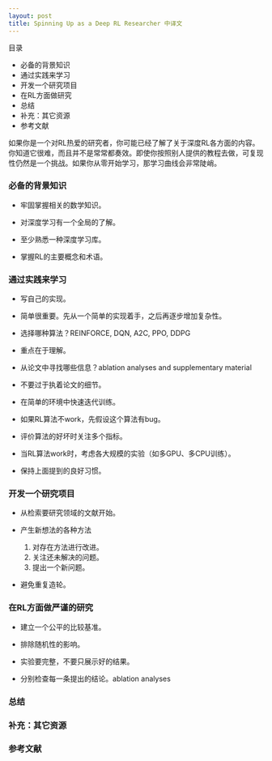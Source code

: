 ```yaml
---
layout: post
title: Spinning Up as a Deep RL Researcher 中译文
---
```


目录
- 必备的背景知识
- 通过实践来学习
- 开发一个研究项目
- 在RL方面做研究
- 总结
- 补充：其它资源
- 参考文献

如果你是一个对RL热爱的研究者，你可能已经了解了关于深度RL各方面的内容。你知道它很难，而且并不是常常都奏效。即使你按照别人提供的教程去做，可复现性仍然是一个挑战。如果你从零开始学习，那学习曲线会非常陡峭。

### 必备的背景知识

- 牢固掌握相关的数学知识。

- 对深度学习有一个全局的了解。

- 至少熟悉一种深度学习库。

- 掌握RL的主要概念和术语。

### 通过实践来学习

- 写自己的实现。

- 简单很重要。先从一个简单的实现着手，之后再逐步增加复杂性。

- 选择哪种算法？REINFORCE, DQN, A2C, PPO, DDPG

- 重点在于理解。

- 从论文中寻找哪些信息？ablation analyses and supplementary material

- 不要过于执着论文的细节。

- 在简单的环境中快速迭代训练。

- 如果RL算法不work，先假设这个算法有bug。

- 评价算法的好坏时关注多个指标。

- 当RL算法work时，考虑各大规模的实验（如多GPU、多CPU训练）。

- 保持上面提到的良好习惯。

### 开发一个研究项目

- 从检索要研究领域的文献开始。

- 产生新想法的各种方法
	1. 对存在方法进行改进。
	2. 关注还未解决的问题。
	3. 提出一个新问题。

- 避免重复造轮。

### 在RL方面做严谨的研究

- 建立一个公平的比较基准。

- 排除随机性的影响。

- 实验要完整，不要只展示好的结果。

- 分别检查每一条提出的结论。ablation analyses

### 总结

### 补充：其它资源

### 参考文献







